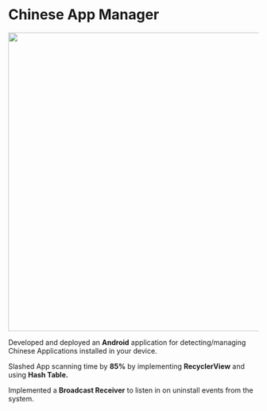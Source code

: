# Chinese App Manager

<img src="https://user-images.githubusercontent.com/52598978/86894519-ce270780-c120-11ea-859a-954f571f628c.gif" height="600"/>

Developed and deployed an **Android** application for detecting/managing Chinese Applications installed in your device.

Slashed App scanning time by **85%** by implementing **RecyclerView** and using **Hash Table.**

Implemented a **Broadcast Receiver** to listen in on uninstall events from the system.

